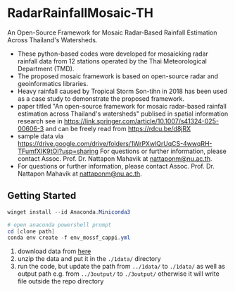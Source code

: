 # RadarRainfallMosaic-TH

An Open-Source Framework for Mosaic Radar-Based Rainfall Estimation Across Thailand's Watersheds.

- These python-based codes were developed for mosaicking radar rainfall data from 12 stations operated by the Thai Meteorological Department (TMD).
- The proposed mosaic framework is based on open-source radar and geoinformatics libraries.
- Heavy rainfall caused by Tropical Storm Son-tihn in 2018 has been used as a case study to demonstrate the proposed framework.
- paper titled "An open-source framework for mosaic radar-based rainfall estimation across Thailand's watersheds" publised in spatial information research see in https://link.springer.com/article/10.1007/s41324-025-00606-3 and can be freely read from https://rdcu.be/d8jRX
- sample data via https://drive.google.com/drive/folders/1WrPXwlQrUqCS-4wwqRH-TFumfXIK9tOI?usp=sharing
For questions or further information, please contact Assoc. Prof. Dr. Nattapon Mahavik at nattaponm@nu.ac.th.
- For questions or further information, please contact Assoc. Prof. Dr. Nattapon Mahavik at nattaponm@nu.ac.th.

## Getting Started

```powershell
winget install --id Anaconda.Miniconda3

# open anaconda powershell prompt
cd [clone path]
conda env create -f env_mossf_cappi.yml
```

1. download data from [here](https://drive.google.com/drive/folders/1WrPXwlQrUqCS-4wwqRH-TFumfXIK9tOI?usp=sharing)
2. unzip the data and put it in the `./1data/` directory
3. run the code, but update the path from `../1data/` to `./1data/` as well as output path e.g. from `../3output/` to `./3output/` otherwise it will write file outside the repo directory
